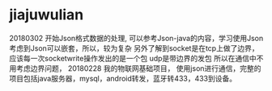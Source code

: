 # jiajuwulian
20180302
开始Json格式数据的处理,
可以参考Json-java的内容，学习使用Json
考虑到Json可以嵌套，所以，较为复杂
另外了解到socket是在tcp上做了边界，应该每一次socketwrite操作发出的是一个包
udp是带边界的发包
所以在通信中不用考虑边界问题，
20180228
我的物联网基础项目，
使用json进行通信，完整的项目包括java服务器，mysql，android转发，蓝牙转433，433到设备。

